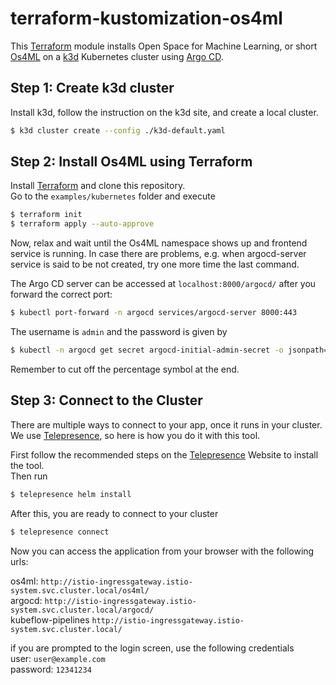 # terraform-kustomization-os4ml

This [Terraform] module installs Open Space for Machine Learning, or short 
[Os4ML] on a [k3d] Kubernetes cluster using [Argo CD]. 

## Step 1: Create k3d cluster

Install k3d, follow the instruction on the k3d site, and create a local 
cluster.

```bash
$ k3d cluster create --config ./k3d-default.yaml
```

## Step 2: Install Os4ML using Terraform
Install [Terraform] and clone this repository.  
Go to the 
`examples/kubernetes` folder and execute

```bash
$ terraform init
$ terraform apply --auto-approve
```

Now, relax and wait until the Os4ML namespace shows up and frontend service 
is running. In case there are problems, e.g. when argocd-server service is 
said to be not created, try one more time the last command.

The Argo CD server can be accessed at `localhost:8000/argocd/` after you forward 
the correct port:

```bash
$ kubectl port-forward -n argocd services/argocd-server 8000:443
```

The username is `admin` and the password is given by
```bash
$ kubectl -n argocd get secret argocd-initial-admin-secret -o jsonpath="{.data.password}" | base64 -d
```
Remember to cut off the percentage symbol at the end.

## Step 3: Connect to the Cluster
There are multiple ways to connect to your app, once it runs in your cluster.  
We use [Telepresence], so here is how you do it with this tool.  

First follow the recommended steps on the [Telepresence] Website to install the tool.  
Then run
```bash
$ telepresence helm install
```
After this, you are ready to connect to your cluster
```bash
$ telepresence connect
```

Now you can access the application from your browser with the following urls:

os4ml: `http://istio-ingressgateway.istio-system.svc.cluster.local/os4ml/`  
argocd: `http://istio-ingressgateway.istio-system.svc.cluster.local/argocd/`  
kubeflow-pipelines `http://istio-ingressgateway.istio-system.svc.cluster.local/`  

if you are prompted to the login screen, use the following credentials  
user: `user@example.com`  
password: `12341234`


[Os4ML]: https://github.com/WOGRA-AG/Os4ML
[Argo CD]: https://argo-cd.readthedocs.io
[Terraform]: https://www.terraform.io/
[k3d]: https://k3d.io
[Telepresence]: https://www.telepresence.io/